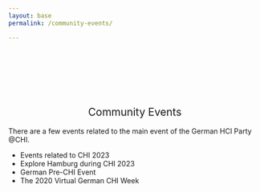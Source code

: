 ```yaml
---
layout: base
permalink: /community-events/

---
```

<br>
<br>
<br>
<br>
<br>
<h2 style="font-weight: 400; text-align: center">Community Events</h2>

There are a few events related to the main event of the German HCI Party @CHI.

- Events related to CHI 2023
- Explore Hamburg during CHI 2023
- German Pre-CHI Event
- The 2020 Virtual German CHI Week

